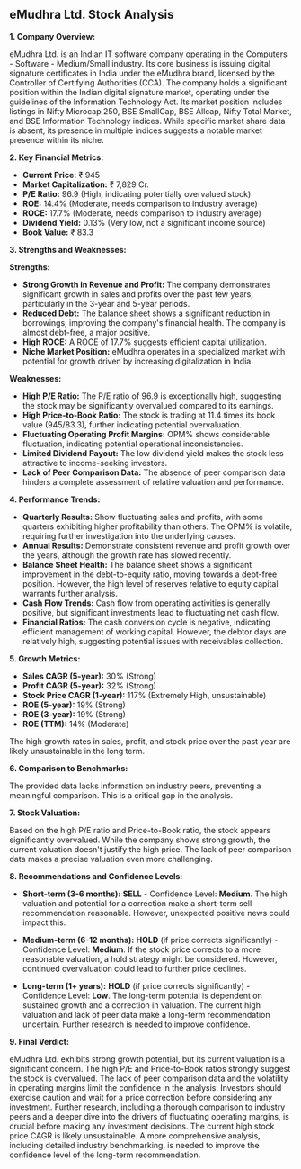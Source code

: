 ## eMudhra Ltd. Stock Analysis

**1. Company Overview:**

eMudhra Ltd. is an Indian IT software company operating in the Computers - Software - Medium/Small industry.  Its core business is issuing digital signature certificates in India under the eMudhra brand, licensed by the Controller of Certifying Authorities (CCA).  The company holds a significant position within the Indian digital signature market, operating under the guidelines of the Information Technology Act.  Its market position includes listings in Nifty Microcap 250, BSE SmallCap, BSE Allcap, Nifty Total Market, and BSE Information Technology indices.  While specific market share data is absent, its presence in multiple indices suggests a notable market presence within its niche.


**2. Key Financial Metrics:**

* **Current Price:** ₹ 945
* **Market Capitalization:** ₹ 7,829 Cr.
* **P/E Ratio:** 96.9 (High, indicating potentially overvalued stock)
* **ROE:** 14.4% (Moderate, needs comparison to industry average)
* **ROCE:** 17.7% (Moderate, needs comparison to industry average)
* **Dividend Yield:** 0.13% (Very low, not a significant income source)
* **Book Value:** ₹ 83.3


**3. Strengths and Weaknesses:**

**Strengths:**

* **Strong Growth in Revenue and Profit:**  The company demonstrates significant growth in sales and profits over the past few years, particularly in the 3-year and 5-year periods.
* **Reduced Debt:** The balance sheet shows a significant reduction in borrowings, improving the company's financial health.  The company is almost debt-free, a major positive.
* **High ROCE:**  A ROCE of 17.7% suggests efficient capital utilization.
* **Niche Market Position:**  eMudhra operates in a specialized market with potential for growth driven by increasing digitalization in India.


**Weaknesses:**

* **High P/E Ratio:** The P/E ratio of 96.9 is exceptionally high, suggesting the stock may be significantly overvalued compared to its earnings.
* **High Price-to-Book Ratio:** The stock is trading at 11.4 times its book value (945/83.3), further indicating potential overvaluation.
* **Fluctuating Operating Profit Margins:** OPM% shows considerable fluctuation, indicating potential operational inconsistencies.
* **Limited Dividend Payout:** The low dividend yield makes the stock less attractive to income-seeking investors.
* **Lack of Peer Comparison Data:** The absence of peer comparison data hinders a complete assessment of relative valuation and performance.


**4. Performance Trends:**

* **Quarterly Results:** Show fluctuating sales and profits, with some quarters exhibiting higher profitability than others.  The OPM% is volatile, requiring further investigation into the underlying causes.
* **Annual Results:**  Demonstrate consistent revenue and profit growth over the years, although the growth rate has slowed recently.
* **Balance Sheet Health:**  The balance sheet shows a significant improvement in the debt-to-equity ratio, moving towards a debt-free position.  However, the high level of reserves relative to equity capital warrants further analysis.
* **Cash Flow Trends:**  Cash flow from operating activities is generally positive, but significant investments lead to fluctuating net cash flow.
* **Financial Ratios:**  The cash conversion cycle is negative, indicating efficient management of working capital.  However, the debtor days are relatively high, suggesting potential issues with receivables collection.


**5. Growth Metrics:**

* **Sales CAGR (5-year):** 30% (Strong)
* **Profit CAGR (5-year):** 32% (Strong)
* **Stock Price CAGR (1-year):** 117% (Extremely High, unsustainable)
* **ROE (5-year):** 19% (Strong)
* **ROE (3-year):** 19% (Strong)
* **ROE (TTM):** 14% (Moderate)

The high growth rates in sales, profit, and stock price over the past year are likely unsustainable in the long term.


**6. Comparison to Benchmarks:**

The provided data lacks information on industry peers, preventing a meaningful comparison.  This is a critical gap in the analysis.


**7. Stock Valuation:**

Based on the high P/E ratio and Price-to-Book ratio, the stock appears significantly overvalued.  While the company shows strong growth, the current valuation doesn't justify the high price.  The lack of peer comparison data makes a precise valuation even more challenging.


**8. Recommendations and Confidence Levels:**

* **Short-term (3-6 months):** **SELL** - Confidence Level: **Medium**. The high valuation and potential for a correction make a short-term sell recommendation reasonable.  However, unexpected positive news could impact this.

* **Medium-term (6-12 months):** **HOLD** (if price corrects significantly) - Confidence Level: **Medium**.  If the stock price corrects to a more reasonable valuation, a hold strategy might be considered.  However, continued overvaluation could lead to further price declines.

* **Long-term (1+ years):** **HOLD** (if price corrects significantly) - Confidence Level: **Low**.  The long-term potential is dependent on sustained growth and a correction in valuation.  The current high valuation and lack of peer data make a long-term recommendation uncertain.  Further research is needed to improve confidence.


**9. Final Verdict:**

eMudhra Ltd. exhibits strong growth potential, but its current valuation is a significant concern.  The high P/E and Price-to-Book ratios strongly suggest the stock is overvalued.  The lack of peer comparison data and the volatility in operating margins limit the confidence in the analysis.  Investors should exercise caution and wait for a price correction before considering any investment.  Further research, including a thorough comparison to industry peers and a deeper dive into the drivers of fluctuating operating margins, is crucial before making any investment decisions.  The current high stock price CAGR is likely unsustainable.  A more comprehensive analysis, including detailed industry benchmarking, is needed to improve the confidence level of the long-term recommendation.
